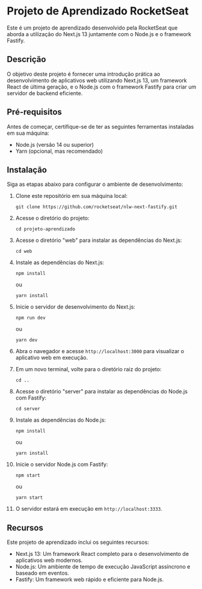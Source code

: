 # Projeto de Aprendizado RocketSeat

Este é um projeto de aprendizado desenvolvido pela RocketSeat que aborda a utilização do Next.js 13 juntamente com o Node.js e o framework Fastify.

## Descrição

O objetivo deste projeto é fornecer uma introdução prática ao desenvolvimento de aplicativos web utilizando Next.js 13, um framework React de última geração, e o Node.js com o framework Fastify para criar um servidor de backend eficiente.

## Pré-requisitos

Antes de começar, certifique-se de ter as seguintes ferramentas instaladas em sua máquina:

- Node.js (versão 14 ou superior)
- Yarn (opcional, mas recomendado)

## Instalação

Siga as etapas abaixo para configurar o ambiente de desenvolvimento:

1. Clone este repositório em sua máquina local:

   ```
   git clone https://github.com/rocketseat/nlw-next-fastify.git
   ```

2. Acesse o diretório do projeto:

   ```
   cd projeto-aprendizado
   ```

3. Acesse o diretório "web" para instalar as dependências do Next.js:

   ```
   cd web
   ```

4. Instale as dependências do Next.js:

   ```
   npm install
   ```

   ou

   ```
   yarn install
   ```

5. Inicie o servidor de desenvolvimento do Next.js:

   ```
   npm run dev
   ```

   ou

   ```
   yarn dev
   ```

6. Abra o navegador e acesse `http://localhost:3000` para visualizar o aplicativo web em execução.

7. Em um novo terminal, volte para o diretório raiz do projeto:

   ```
   cd ..
   ```

8. Acesse o diretório "server" para instalar as dependências do Node.js com Fastify:

   ```
   cd server
   ```

9. Instale as dependências do Node.js:

   ```
   npm install
   ```

   ou

   ```
   yarn install
   ```

10. Inicie o servidor Node.js com Fastify:

    ```
    npm start
    ```

    ou

    ```
    yarn start
    ```

11. O servidor estará em execução em `http://localhost:3333`.

## Recursos

Este projeto de aprendizado inclui os seguintes recursos:

- Next.js 13: Um framework React completo para o desenvolvimento de aplicativos web modernos.
- Node.js: Um ambiente de tempo de execução JavaScript assíncrono e baseado em eventos.
- Fastify: Um framework web rápido e eficiente para Node.js.
